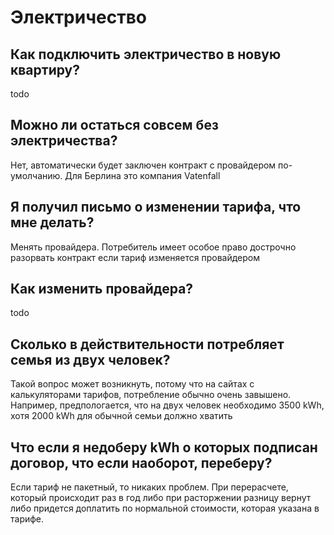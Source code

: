 # Электричество

## Как подключить электричество в новую квартиру?
todo

## Можно ли остаться совсем без электричества?
Нет, автоматически будет заключен контракт с провайдером по-умолчанию. Для Берлина это компания Vatenfall

## Я получил письмо о изменении тарифа, что мне делать?
Менять провайдера. Потребитель имеет особое право дострочно разорвать контракт если тариф изменяется провайдером

## Как изменить провайдера?
todo

## Сколько в действительности потребляет семья из двух человек?
Такой вопрос может возникнуть, потому что на сайтах с калькуляторами тарифов, потребление обычно очень завышено. 
Например, предпологается, что на двух человек необходимо 3500 kWh, хотя 2000 kWh для обычной семьи должно хватить

## Что если я недоберу kWh о которых подписан договор, что если наоборот, переберу?
Если тариф не пакетный, то никаких проблем. 
При перерасчете, который происходит раз в год либо при расторжении разницу вернут либо придется доплатить по нормальной стоимости, 
которая указана в тарифе.

